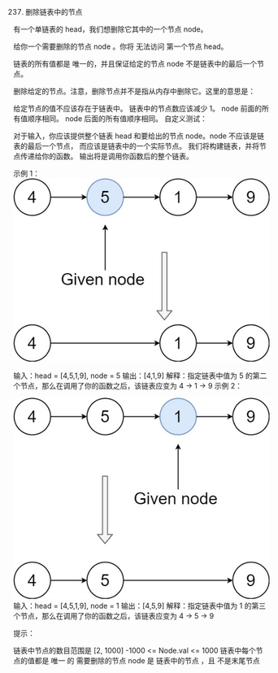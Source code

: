 237. 删除链表中的节点

有一个单链表的 head，我们想删除它其中的一个节点 node。

给你一个需要删除的节点 node 。你将 无法访问 第一个节点  head。

链表的所有值都是 唯一的，并且保证给定的节点 node 不是链表中的最后一个节点。

删除给定的节点。注意，删除节点并不是指从内存中删除它。这里的意思是：

给定节点的值不应该存在于链表中。
链表中的节点数应该减少 1。
node 前面的所有值顺序相同。
node 后面的所有值顺序相同。
自定义测试：

对于输入，你应该提供整个链表 head 和要给出的节点 node。node 不应该是链表的最后一个节点，
而应该是链表中的一个实际节点。
我们将构建链表，并将节点传递给你的函数。
输出将是调用你函数后的整个链表。










示例 1：
![img.png](img.png)

输入：head = [4,5,1,9], node = 5
输出：[4,1,9]
解释：指定链表中值为 5 的第二个节点，那么在调用了你的函数之后，该链表应变为 4 -> 1 -> 9
示例 2：

![img_1.png](img_1.png)
输入：head = [4,5,1,9], node = 1
输出：[4,5,9]
解释：指定链表中值为 1 的第三个节点，那么在调用了你的函数之后，该链表应变为 4 -> 5 -> 9


提示：

链表中节点的数目范围是 [2, 1000]
-1000 <= Node.val <= 1000
链表中每个节点的值都是 唯一 的
需要删除的节点 node 是 链表中的节点 ，且 不是末尾节点

